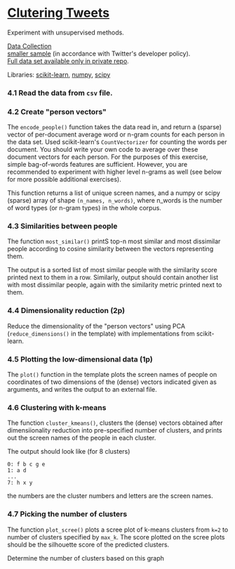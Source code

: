 # [Clutering Tweets](https://snlp2020.github.io/a4/)
Experiment with unsupervised methods.

[Data Collection](https://snlp2020.github.io/a1/)<br>
[smaller sample](a4-corpus-small.tsv.gz)
(in accordance with Twitter's developer policy).<br>
[Full data set available only in private repo](https://github.com/snlp2020/snlp).

Libraries:
[scikit-learn](https://scikit-learn.org), [numpy](https://numpy.org), [scipy](https://scipy.org/)


### 4.1 Read the data from `csv` file.
### 4.2 Create "person vectors" 
The `encode_people()` function takes the data read in, and return a (sparse) vector of per-document average word or n-gram counts for each person in the data set.
Used scikit-learn's `CountVectorizer` for counting the words per document.
You should write your own code to
average over these document vectors for each person.
For the purposes of this exercise,
simple bag-of-words features are sufficient.
However, you are recommended to experiment
with  higher level n-grams as well
(see below for more possible additional exercises).

This function returns a list of unique screen names,
and a numpy or scipy (sparse) array of shape `(n_names, n_words)`,
where n_words is the number of word types (or n-gram types)
in the whole corpus.

  
### 4.3 Similarities between people 

The function `most_similar()` printS top-n most similar and most dissimilar people
according to cosine similarity between the vectors representing them.

The output is a sorted list of most similar people with the
similarity score printed next to them in a row.
Similarly, output should contain another list with most dissimilar people,
again with the similarity metric printed next to them.

### 4.4 Dimensionality reduction (2p)

Reduce the dimensionality of the "person vectors" using PCA
(`reduce_dimensions()` in the template) with implementations from scikit-learn.


### 4.5 Plotting the low-dimensional data (1p)

The `plot()` function in the template plots the screen names of people on coordinates 
of two dimensions of the (dense) vectors indicated given as arguments,
and writes the output to an external file.

### 4.6 Clustering with k-means 
The function `cluster_kmeans()`, clusters the (dense) vectors obtained after dimensiionality reduction
into pre-specified number of clusters,
and prints out the screen names of the people in each cluster.

The output should look like (for 8 clusters)
```
0: f b c g e
1: a d
...
7: h x y
```
the numbers are the cluster numbers and letters are
the screen names.

### 4.7 Picking the number of clusters 

The function `plot_scree()` plots a scree plot of k-means clusters
from `k=2` to number of clusters specified by `max_k`.
The score plotted on the scree plots should be
the silhouette score of the predicted clusters.

Determine the number of clusters based on this graph

